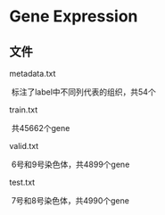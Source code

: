 # Gene Expression

## 文件

metadata.txt

​	标注了label中不同列代表的组织，共54个

train.txt

​	共45662个gene

valid.txt

​	6号和9号染色体，共4899个gene

test.txt

​	7号和8号染色体，共4990个gene